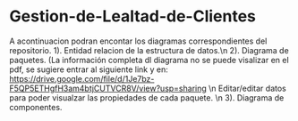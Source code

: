 # Gestion-de-Lealtad-de-Clientes

A acontinuacion podran encontar los diagramas correspondientes del repositorio.
1). Entidad relacion de la estructura de datos.\n
2). Diagrama de paquetes. (La información completa dl diagrama  no se puede visalizar en el pdf, se sugiere entrar al siguiente link y en: https://drive.google.com/file/d/1Je7bz-F5QP5ETHgfH3am4btjCUTVCR8V/view?usp=sharing \n
Editar/editar datos para poder visualzar las propiedades de cada paquete. \n
3). Diagrama de componentes.
